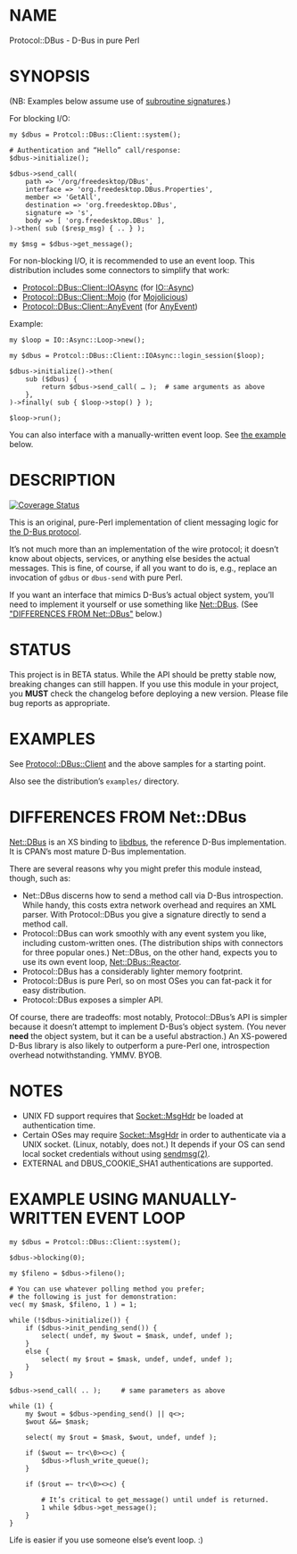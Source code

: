 # NAME

Protocol::DBus - D-Bus in pure Perl

# SYNOPSIS

(NB: Examples below assume use of
[subroutine signatures](https://metacpan.org/pod/perlsub#Signatures).)

For blocking I/O:

    my $dbus = Protcol::DBus::Client::system();

    # Authentication and “Hello” call/response:
    $dbus->initialize();

    $dbus->send_call(
        path => '/org/freedesktop/DBus',
        interface => 'org.freedesktop.DBus.Properties',
        member => 'GetAll',
        destination => 'org.freedesktop.DBus',
        signature => 's',
        body => [ 'org.freedesktop.DBus' ],
    )->then( sub ($resp_msg) { .. } );

    my $msg = $dbus->get_message();

For non-blocking I/O, it is recommended to use an event loop.
This distribution includes some connectors to simplify that work:

- [Protocol::DBus::Client::IOAsync](https://metacpan.org/pod/Protocol%3A%3ADBus%3A%3AClient%3A%3AIOAsync) (for [IO::Async](https://metacpan.org/pod/IO%3A%3AAsync))
- [Protocol::DBus::Client::Mojo](https://metacpan.org/pod/Protocol%3A%3ADBus%3A%3AClient%3A%3AMojo) (for [Mojolicious](https://metacpan.org/pod/Mojolicious))
- [Protocol::DBus::Client::AnyEvent](https://metacpan.org/pod/Protocol%3A%3ADBus%3A%3AClient%3A%3AAnyEvent) (for [AnyEvent](https://metacpan.org/pod/AnyEvent))

Example:

    my $loop = IO::Async::Loop->new();

    my $dbus = Protcol::DBus::Client::IOAsync::login_session($loop);

    $dbus->initialize()->then(
        sub ($dbus) {
            return $dbus->send_call( … );  # same arguments as above
        },
    )->finally( sub { $loop->stop() } );

    $loop->run();

You can also interface with a manually-written event loop.
See [the example](#example-using-manually-written-event-loop) below.

# DESCRIPTION

<div>
    <a href='https://coveralls.io/github/FGasper/p5-Protocol-DBus?branch=master'><img src='https://coveralls.io/repos/github/FGasper/p5-Protocol-DBus/badge.svg?branch=master' alt='Coverage Status' /></a>
</div>

This is an original, pure-Perl implementation of client messaging logic for
[the D-Bus protocol](https://dbus.freedesktop.org/doc/dbus-specification.html).

It’s not much more than an implementation of the wire protocol; it doesn’t
know about objects, services, or anything else besides the actual messages.
This is fine, of course, if all you want to do is, e.g., replace
an invocation of `gdbus` or `dbus-send` with pure Perl.

If you want an interface that mimics D-Bus’s actual object system,
you’ll need to implement it yourself or use something like [Net::DBus](https://metacpan.org/pod/Net%3A%3ADBus).
(See ["DIFFERENCES FROM Net::DBus"](#differences-from-net-dbus) below.)

# STATUS

This project is in BETA status. While the API should be pretty stable now,
breaking changes can still happen. If you use this module
in your project, you **MUST** check the changelog before deploying a new
version. Please file bug reports as appropriate.

# EXAMPLES

See [Protocol::DBus::Client](https://metacpan.org/pod/Protocol%3A%3ADBus%3A%3AClient) and the above samples for a starting point.

Also see the distribution’s `examples/` directory.

# DIFFERENCES FROM Net::DBus

[Net::DBus](https://metacpan.org/pod/Net%3A%3ADBus) is an XS binding to
[libdbus](https://www.freedesktop.org/wiki/Software/dbus/),
the reference D-Bus implementation. It is CPAN’s most mature D-Bus
implementation.

There are several reasons why you might prefer this module instead,
though, such as:

- Net::DBus discerns how to send a method call via D-Bus introspection.
While handy, this costs extra network overhead and requires an XML parser.
With Protocol::DBus you give a signature directly to send a method call.
- Protocol::DBus can work smoothly with any event system you like,
including custom-written ones. (The distribution ships with connectors for
three popular ones.) Net::DBus, on the other hand, expects you to use its
own event loop, [Net::DBus::Reactor](https://metacpan.org/pod/Net%3A%3ADBus%3A%3AReactor).
- Protocol::DBus has a considerably lighter memory footprint.
- Protocol::DBus is pure Perl, so on most OSes you can fat-pack it
for easy distribution.
- Protocol::DBus exposes a simpler API.

Of course, there are tradeoffs: most notably, Protocol::DBus’s API is
simpler because it doesn’t attempt to implement D-Bus’s object system.
(You never **need** the object system, but it can be a useful abstraction.)
An XS-powered D-Bus library is also likely to outperform a
pure-Perl one, introspection overhead notwithstanding. YMMV. BYOB.

# NOTES

- UNIX FD support requires that [Socket::MsgHdr](https://metacpan.org/pod/Socket%3A%3AMsgHdr) be loaded at
authentication time.
- Certain OSes may require [Socket::MsgHdr](https://metacpan.org/pod/Socket%3A%3AMsgHdr) in order to authenticate
via a UNIX socket. (Linux, notably, does not.) It depends if your OS can
send local socket credentials without using [sendmsg(2)](http://man.he.net/man2/sendmsg).
- EXTERNAL and DBUS\_COOKIE\_SHA1 authentications are supported.

# EXAMPLE USING MANUALLY-WRITTEN EVENT LOOP

    my $dbus = Protcol::DBus::Client::system();

    $dbus->blocking(0);

    my $fileno = $dbus->fileno();

    # You can use whatever polling method you prefer;
    # the following is just for demonstration:
    vec( my $mask, $fileno, 1 ) = 1;

    while (!$dbus->initialize()) {
        if ($dbus->init_pending_send()) {
            select( undef, my $wout = $mask, undef, undef );
        }
        else {
            select( my $rout = $mask, undef, undef, undef );
        }
    }

    $dbus->send_call( .. );     # same parameters as above

    while (1) {
        my $wout = $dbus->pending_send() || q<>;
        $wout &&= $mask;

        select( my $rout = $mask, $wout, undef, undef );

        if ($wout =~ tr<\0><>c) {
            $dbus->flush_write_queue();
        }

        if ($rout =~ tr<\0><>c) {

            # It’s critical to get_message() until undef is returned.
            1 while $dbus->get_message();
        }
    }

Life is easier if you use someone else’s event loop. :)
